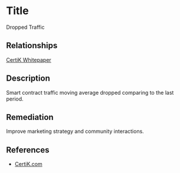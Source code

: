 # Title
Dropped Traffic

## Relationships
[CertiK Whitepaper](https://certik.foundation/whitepaper)

## Description
Smart contract traffic moving average dropped comparing to the last period.

## Remediation
Improve marketing strategy and community interactions.

## References
* [CertiK.com](https://certik.com)
